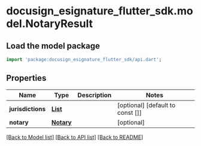 # docusign_esignature_flutter_sdk.model.NotaryResult

## Load the model package
```dart
import 'package:docusign_esignature_flutter_sdk/api.dart';
```

## Properties
Name | Type | Description | Notes
------------ | ------------- | ------------- | -------------
**jurisdictions** | [**List<Jurisdiction>**](Jurisdiction.md) |  | [optional] [default to const []]
**notary** | [**Notary**](Notary.md) |  | [optional] 

[[Back to Model list]](../README.md#documentation-for-models) [[Back to API list]](../README.md#documentation-for-api-endpoints) [[Back to README]](../README.md)


